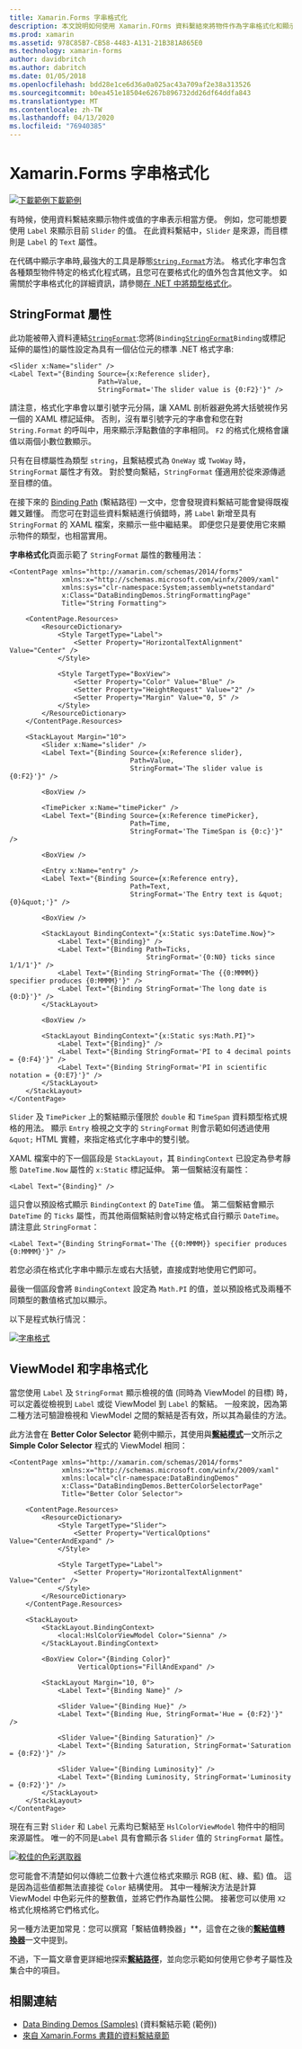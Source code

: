 ```yaml
---
title: Xamarin.Forms 字串格式化
description: 本文說明如何使用 Xamarin.FOrms 資料繫結來將物件作為字串格式化和顯示。 這可透過將 Binding 的 StringFormat 設定為具有預留位置的標準 .NET 格式化字串來達成。
ms.prod: xamarin
ms.assetid: 978C85B7-CB58-4483-A131-21B381A865E0
ms.technology: xamarin-forms
author: davidbritch
ms.author: dabritch
ms.date: 01/05/2018
ms.openlocfilehash: bdd28e1ce6d36a0a025ac43a709af2e38a313526
ms.sourcegitcommit: b0ea451e18504e6267b896732dd26df64ddfa843
ms.translationtype: MT
ms.contentlocale: zh-TW
ms.lasthandoff: 04/13/2020
ms.locfileid: "76940385"
---
```

# <a name="xamarinforms-string-formatting"></a>Xamarin.Forms 字串格式化

[![下載範例](~/media/shared/download.png)下載範例](https://docs.microsoft.com/samples/xamarin/xamarin-forms-samples/databindingdemos)

有時候，使用資料繫結來顯示物件或值的字串表示相當方便。 例如，您可能想要使用 `Label` 來顯示目前 `Slider` 的值。 在此資料繫結中，`Slider` 是來源，而目標則是 `Label` 的 `Text` 屬性。

在代碼中顯示字串時,最強大的工具是靜態[`String.Format`](xref:System.String.Format(System.String,System.Object))方法。 格式化字串包含各種類型物件特定的格式化程式碼，且您可在要格式化的值外包含其他文字。 如需關於字串格式化的詳細資訊，請參閱[在 .NET 中將類型格式化](/dotnet/standard/base-types/formatting-types/)。

## <a name="the-stringformat-property"></a>StringFormat 屬性

此功能被帶入資料連結[`StringFormat`](xref:Xamarin.Forms.BindingBase.StringFormat):您將(`Binding`[`StringFormat`](xref:Xamarin.Forms.Xaml.BindingExtension.StringFormat)`Binding`或標記延伸的屬性)的屬性設定為具有一個佔位元的標準 .NET 格式字串:

```xaml
<Slider x:Name="slider" />
<Label Text="{Binding Source={x:Reference slider},
                      Path=Value,
                      StringFormat='The slider value is {0:F2}'}" />
```

請注意，格式化字串會以單引號字元分隔，讓 XAML 剖析器避免將大括號視作另一個的 XAML 標記延伸。 否則，沒有單引號字元的字串會和您在對 `String.Format` 的呼叫中，用來顯示浮點數值的字串相同。 `F2` 的格式化規格會讓值以兩個小數位數顯示。

只有在目標屬性為類型 `string`，且繫結模式為 `OneWay` 或 `TwoWay` 時，`StringFormat` 屬性才有效。 對於雙向繫結，`StringFormat` 僅適用於從來源傳遞至目標的值。

在接下來的 [Binding Path](binding-path.md) (繫結路徑) 一文中，您會發現資料繫結可能會變得既複雜又難懂。 而您可在對這些資料繫結進行偵錯時，將 `Label` 新增至具有 `StringFormat` 的 XAML 檔案，來顯示一些中繼結果。 即便您只是要使用它來顯示物件的類型，也相當實用。

**字串格式化**頁面示範了 `StringFormat` 屬性的數種用法：

```xaml
<ContentPage xmlns="http://xamarin.com/schemas/2014/forms"
             xmlns:x="http://schemas.microsoft.com/winfx/2009/xaml"
             xmlns:sys="clr-namespace:System;assembly=netstandard"
             x:Class="DataBindingDemos.StringFormattingPage"
             Title="String Formatting">

    <ContentPage.Resources>
        <ResourceDictionary>
            <Style TargetType="Label">
                <Setter Property="HorizontalTextAlignment" Value="Center" />
            </Style>

            <Style TargetType="BoxView">
                <Setter Property="Color" Value="Blue" />
                <Setter Property="HeightRequest" Value="2" />
                <Setter Property="Margin" Value="0, 5" />
            </Style>
        </ResourceDictionary>
    </ContentPage.Resources>

    <StackLayout Margin="10">
        <Slider x:Name="slider" />
        <Label Text="{Binding Source={x:Reference slider},
                              Path=Value,
                              StringFormat='The slider value is {0:F2}'}" />

        <BoxView />

        <TimePicker x:Name="timePicker" />
        <Label Text="{Binding Source={x:Reference timePicker},
                              Path=Time,
                              StringFormat='The TimeSpan is {0:c}'}" />

        <BoxView />

        <Entry x:Name="entry" />
        <Label Text="{Binding Source={x:Reference entry},
                              Path=Text,
                              StringFormat='The Entry text is &quot;{0}&quot;'}" />

        <BoxView />

        <StackLayout BindingContext="{x:Static sys:DateTime.Now}">
            <Label Text="{Binding}" />
            <Label Text="{Binding Path=Ticks,
                                  StringFormat='{0:N0} ticks since 1/1/1'}" />
            <Label Text="{Binding StringFormat='The {{0:MMMM}} specifier produces {0:MMMM}'}" />
            <Label Text="{Binding StringFormat='The long date is {0:D}'}" />
        </StackLayout>

        <BoxView />

        <StackLayout BindingContext="{x:Static sys:Math.PI}">
            <Label Text="{Binding}" />
            <Label Text="{Binding StringFormat='PI to 4 decimal points = {0:F4}'}" />
            <Label Text="{Binding StringFormat='PI in scientific notation = {0:E7}'}" />
        </StackLayout>
    </StackLayout>
</ContentPage>
```

`Slider` 及 `TimePicker` 上的繫結顯示僅限於 `double` 和 `TimeSpan` 資料類型格式規格的用法。 顯示 `Entry` 檢視之文字的 `StringFormat` 則會示範如何透過使用 `&quot;` HTML 實體，來指定格式化字串中的雙引號。

XAML 檔案中的下一個區段是 `StackLayout`，其 `BindingContext` 已設定為參考靜態 `DateTime.Now` 屬性的 `x:Static` 標記延伸。 第一個繫結沒有屬性：

```xaml
<Label Text="{Binding}" />
```

這只會以預設格式顯示 `BindingContext` 的 `DateTime` 值。 第二個繫結會顯示 `DateTime` 的 `Ticks` 屬性，而其他兩個繫結則會以特定格式自行顯示 `DateTime`。 請注意此 `StringFormat`：

```xaml
<Label Text="{Binding StringFormat='The {{0:MMMM}} specifier produces {0:MMMM}'}" />
```

若您必須在格式化字串中顯示左或右大括號，直接成對地使用它們即可。

最後一個區段會將 `BindingContext` 設定為 `Math.PI` 的值，並以預設格式及兩種不同類型的數值格式加以顯示。

以下是程式執行情況：

[![字串格式](string-formatting-images/stringformatting-small.png "字串格式化")](string-formatting-images/stringformatting-large.png#lightbox "字串格式化")

## <a name="viewmodels-and-string-formatting"></a>ViewModel 和字串格式化

當您使用 `Label` 及 `StringFormat` 顯示檢視的值 (同時為 ViewModel 的目標) 時，可以定義從檢視到 `Label` 或從 ViewModel 到 `Label` 的繫結。 一般來說，因為第二種方法可驗證檢視和 ViewModel 之間的繫結是否有效，所以其為最佳的方法。

此方法會在 **Better Color Selector** 範例中顯示，其使用與[**繫結模式**](binding-mode.md)一文所示之 **Simple Color Selector** 程式的 ViewModel 相同：

```xaml
<ContentPage xmlns="http://xamarin.com/schemas/2014/forms"
             xmlns:x="http://schemas.microsoft.com/winfx/2009/xaml"
             xmlns:local="clr-namespace:DataBindingDemos"
             x:Class="DataBindingDemos.BetterColorSelectorPage"
             Title="Better Color Selector">

    <ContentPage.Resources>
        <ResourceDictionary>
            <Style TargetType="Slider">
                <Setter Property="VerticalOptions" Value="CenterAndExpand" />
            </Style>

            <Style TargetType="Label">
                <Setter Property="HorizontalTextAlignment" Value="Center" />
            </Style>
        </ResourceDictionary>
    </ContentPage.Resources>

    <StackLayout>
        <StackLayout.BindingContext>
            <local:HslColorViewModel Color="Sienna" />
        </StackLayout.BindingContext>

        <BoxView Color="{Binding Color}"
                 VerticalOptions="FillAndExpand" />

        <StackLayout Margin="10, 0">
            <Label Text="{Binding Name}" />

            <Slider Value="{Binding Hue}" />
            <Label Text="{Binding Hue, StringFormat='Hue = {0:F2}'}" />

            <Slider Value="{Binding Saturation}" />
            <Label Text="{Binding Saturation, StringFormat='Saturation = {0:F2}'}" />

            <Slider Value="{Binding Luminosity}" />
            <Label Text="{Binding Luminosity, StringFormat='Luminosity = {0:F2}'}" />
        </StackLayout>
    </StackLayout>
</ContentPage>    
```

現在有三對 `Slider` 和 `Label` 元素均已繫結至 `HslColorViewModel` 物件中的相同來源屬性。 唯一的不同是`Label` 具有會顯示各 `Slider` 值的 `StringFormat` 屬性。

[![較佳的色彩選取器](string-formatting-images/bettercolorselector-small.png "較佳的色彩選取器")](string-formatting-images/bettercolorselector-large.png#lightbox "較佳的色彩選取器")

您可能會不清楚如何以傳統二位數十六進位格式來顯示 RGB (紅、綠、藍) 值。 這是因為這些值都無法直接從 `Color` 結構使用。 其中一種解決方法是計算 ViewModel 中色彩元件的整數值，並將它們作為屬性公開。 接著您可以使用 `X2` 格式化規格將它們格式化。

另一種方法更加常見：您可以撰寫「繫結值轉換器」**，這會在之後的[**繫結值轉換器**](converters.md)一文中提到。

不過，下一篇文章會更詳細地探索[**繫結路徑**](binding-path.md)，並向您示範如何使用它參考子屬性及集合中的項目。

## <a name="related-links"></a>相關連結

- [Data Binding Demos (Samples)](https://docs.microsoft.com/samples/xamarin/xamarin-forms-samples/databindingdemos) (資料繫結示範 (範例))
- [來自 Xamarin.Forms 書籍的資料繫結章節](~/xamarin-forms/creating-mobile-apps-xamarin-forms/summaries/chapter16.md)
